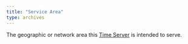 ```yaml
---
title: "Service Area"
type: archives
---
```


The geographic or network area this [Time Server](/support/servers/timeserver) is intended to serve. 